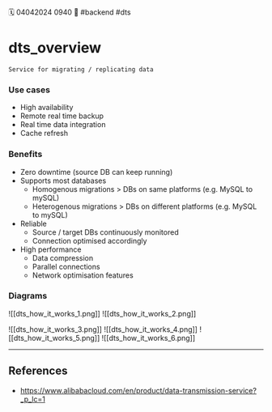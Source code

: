 🗓️ 04042024 0940
📎 #backend #dts

# dts_overview

```ad-tldr
Service for migrating / replicating data
```

### Use cases

- High availability
- Remote real time backup
- Real time data integration
- Cache refresh

### Benefits

- Zero downtime (source DB can keep running)
- Supports most databases
  - Homogenous migrations > DBs on same platforms (e.g. MySQL to mySQL)
  - Heterogenous migrations > DBs on different platforms (e.g. MySQL to mySQL)
- Reliable
  - Source / target DBs continuously monitored
  - Connection optimised accordingly
- High performance
  - Data compression
  - Parallel connections
  - Network optimisation features

### Diagrams

![[dts_how_it_works_1.png]]
![[dts_how_it_works_2.png]]

![[dts_how_it_works_3.png]]
![[dts_how_it_works_4.png]]
![[dts_how_it_works_5.png]]
![[dts_how_it_works_6.png]]

---

## References

- https://www.alibabacloud.com/en/product/data-transmission-service?_p_lc=1
